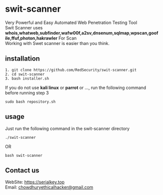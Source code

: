 # swit-scanner
Very Powerful and Easy Automated Web Penetration Testing Tool<br>
Swit Scanner uses **whois,whatweb,subfinder,wafw00f,a2sv,dnsenum,sqlmap,wpscan,goofile,ffuf,photon,hakrawler** For Scan<br>
Working with Swet scanner is easier than you think.
## installation
```
1. git clone https://github.com/RedSecurity/swit-scanner.git
2. cd swit-scanner
3. bash installer.sh
```
If you do not use **kali linux** or **parrot** or ..., run the following command before running step 3
```
sudo bash repository.sh
```
## usage
Just run the following command in the swit-scanner directory
```
./swit-scanner
```
OR
```
bash swit-scanner
```
## Contact us
WebSite: https://serialkey.top<br/>Email: chowdhuryethicalhacker@gmail.com
